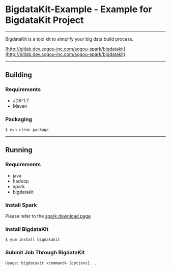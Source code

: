 # BigdataKit-Example - Example for BigdataKit Project

---

BigdataKit is a tool kit to simplify your big data build process.

[http://gitlab.dev.sogou-inc.com/sogou-spark/bigdatakit](http://gitlab.dev.sogou-inc.com/sogou-spark/bigdatakit)

---

## Building

### Requirements

* JDK-1.7
* Maven

### Packaging

```
$ mvn clean package
```

---

## Running

### Requirements

* java
* hadoop
* spark
* bigdatakit

### Install Spark

Please refer to the [spark download page](http://cloud.sogou-inc.com/docs/user-docs/spark/download.html)

### Install BigdataKit

```
$ yum install bigdatakit
```

### Submit Job Through BigdataKit

```
Usage: bigdatakit <command> [options]...
```
